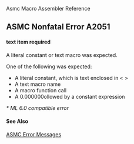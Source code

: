 Asmc Macro Assembler Reference

## ASMC Nonfatal Error A2051

#### text item required

A literal constant or text macro was expected.

One of the following was expected:

- A literal constant, which is text enclosed in &lt; &gt;
- A text macro name
- A macro function call
- A 0.000000ollowed by a constant expression

_* ML 6.0 compatible error_

#### See Also

[ASMC Error Messages](readme.md)